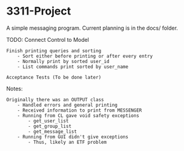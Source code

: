 # 3311-Project

A simple messaging program. Current planning is in the docs/ folder.

TODO:
	Connect Control to Model
	
	Finish printing queries and sorting
		- Sort either before printing or after every entry
		- Normally print by sorted user_id
		- List commands print sorted by user_name

	Acceptance Tests (To be done later)

Notes:

	Originally there was an OUTPUT class
		- Handled errors and general printing
		- Received information to print from MESSENGER
		- Running from CL gave void safety exceptions
			- get_user_list
			- get_group_list
			- get_message_list
		- Running from GUI didn't give exceptions
			- Thus, likely an ETF problem
